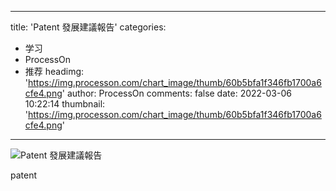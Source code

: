 
---
title: 'Patent 發展建議報告'
categories: 
 - 学习
 - ProcessOn
 - 推荐
headimg: 'https://img.processon.com/chart_image/thumb/60b5bfa1f346fb1700a6cfe4.png'
author: ProcessOn
comments: false
date: 2022-03-06 10:22:14
thumbnail: 'https://img.processon.com/chart_image/thumb/60b5bfa1f346fb1700a6cfe4.png'
---

<div>   
<img class="thumb" alt="Patent 發展建議報告" src="https://img.processon.com/chart_image/thumb/60b5bfa1f346fb1700a6cfe4.png" referrerpolicy="no-referrer">
<p>patent</p>  
</div>
            